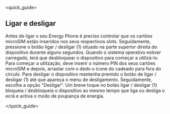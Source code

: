 <quick_guide>
## Ligar e desligar
Antes de ligar o seu Energy Phone é preciso controlar que os cartões microSIM estão inseridos nos seus respectivos slots.  Seguidamente, pressione o botão ligar / desligar (1) situado na parte superior direita do dispositivo durante alguns segundos.  Quando o sistema operativo estiver carregado, terá que desbloquear o dispositivo para começar a utilizá-lo. Para começar a utilização, deve inserir o número PIN dos seus cartões microSIM e depois, arrastar com o dedo o ícone do cadeado para fora do círculo.
Para desligar o dispositivo mantenha premido o botão de ligar / desligar (1) até que apareça o menu de desligamento. Seguidamente, escolha a opção "Desligar".
Um breve toque no botão ligar / desligar (1) bloqueia / desbloqueia o dispositivo ao mesmo tempo que liga ou desliga o ecrã e activa o modo de poupança de energia.

</quick_guide>
